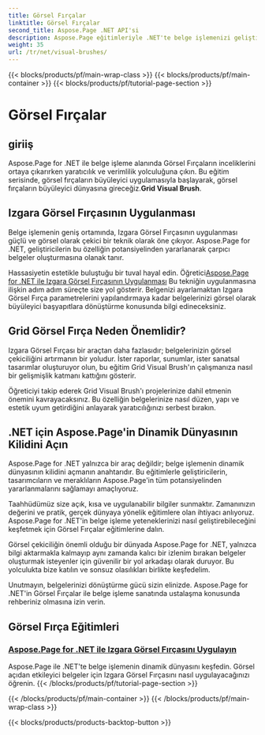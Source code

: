 ```yaml
---
title: Görsel Fırçalar
linktitle: Görsel Fırçalar
second_title: Aspose.Page .NET API'si
description: Aspose.Page eğitimleriyle .NET'te belge işlemenizi geliştirin. Görsel açıdan etkileyici belgeler oluşturma tekniklerinde uzmanlaşarak Görsel Fırçalar dünyasına dalın.
weight: 35
url: /tr/net/visual-brushes/
---
```


{{< blocks/products/pf/main-wrap-class >}}
{{< blocks/products/pf/main-container >}}
{{< blocks/products/pf/tutorial-page-section >}}

# Görsel Fırçalar


## giriiş

 Aspose.Page for .NET ile belge işleme alanında Görsel Fırçaların inceliklerini ortaya çıkarırken yaratıcılık ve verimlilik yolculuğuna çıkın. Bu eğitim serisinde, görsel fırçaların büyüleyici uygulamasıyla başlayarak, görsel fırçaların büyüleyici dünyasına gireceğiz.**Grid Visual Brush**.

## Izgara Görsel Fırçasının Uygulanması

Belge işlemenin geniş ortamında, Izgara Görsel Fırçasının uygulanması güçlü ve görsel olarak çekici bir teknik olarak öne çıkıyor. Aspose.Page for .NET, geliştiricilerin bu özelliğin potansiyelinden yararlanarak çarpıcı belgeler oluşturmasına olanak tanır.

 Hassasiyetin estetikle buluştuğu bir tuval hayal edin. Öğretici[Aspose.Page for .NET ile Izgara Görsel Fırçasının Uygulanması](./apply-grid-visual-brush/) Bu tekniğin uygulanmasına ilişkin adım adım süreçte size yol gösterir. Belgenizi ayarlamaktan Izgara Görsel Fırça parametrelerini yapılandırmaya kadar belgelerinizi görsel olarak büyüleyici başyapıtlara dönüştürme konusunda bilgi edineceksiniz.

## Grid Görsel Fırça Neden Önemlidir?

Izgara Görsel Fırçası bir araçtan daha fazlasıdır; belgelerinizin görsel çekiciliğini artırmanın bir yoludur. İster raporlar, sunumlar, ister sanatsal tasarımlar oluşturuyor olun, bu eğitim Grid Visual Brush'ın çalışmanıza nasıl bir gelişmişlik katmanı kattığını gösterir.

Öğreticiyi takip ederek Grid Visual Brush'ı projelerinize dahil etmenin önemini kavrayacaksınız. Bu özelliğin belgelerinize nasıl düzen, yapı ve estetik uyum getirdiğini anlayarak yaratıcılığınızı serbest bırakın.

## .NET için Aspose.Page'in Dinamik Dünyasının Kilidini Açın

Aspose.Page for .NET yalnızca bir araç değildir; belge işlemenin dinamik dünyasının kilidini açmanın anahtarıdır. Bu eğitimlerle geliştiricilerin, tasarımcıların ve meraklıların Aspose.Page'in tüm potansiyelinden yararlanmalarını sağlamayı amaçlıyoruz.

Taahhüdümüz size açık, kısa ve uygulanabilir bilgiler sunmaktır. Zamanınızın değerini ve pratik, gerçek dünyaya yönelik eğitimlere olan ihtiyacı anlıyoruz. Aspose.Page for .NET'in belge işleme yeteneklerinizi nasıl geliştirebileceğini keşfetmek için Görsel Fırçalar eğitimlerine dalın.

Görsel çekiciliğin önemli olduğu bir dünyada Aspose.Page for .NET, yalnızca bilgi aktarmakla kalmayıp aynı zamanda kalıcı bir izlenim bırakan belgeler oluşturmak isteyenler için güvenilir bir yol arkadaşı olarak duruyor. Bu yolculukta bize katılın ve sonsuz olasılıkları birlikte keşfedelim.

Unutmayın, belgelerinizi dönüştürme gücü sizin elinizde. Aspose.Page for .NET'in Görsel Fırçalar ile belge işleme sanatında ustalaşma konusunda rehberiniz olmasına izin verin.
## Görsel Fırça Eğitimleri
### [Aspose.Page for .NET ile Izgara Görsel Fırçasını Uygulayın](./apply-grid-visual-brush/)
Aspose.Page ile .NET'te belge işlemenin dinamik dünyasını keşfedin. Görsel açıdan etkileyici belgeler için Izgara Görsel Fırçasını nasıl uygulayacağınızı öğrenin.
{{< /blocks/products/pf/tutorial-page-section >}}

{{< /blocks/products/pf/main-container >}}
{{< /blocks/products/pf/main-wrap-class >}}

{{< blocks/products/products-backtop-button >}}
